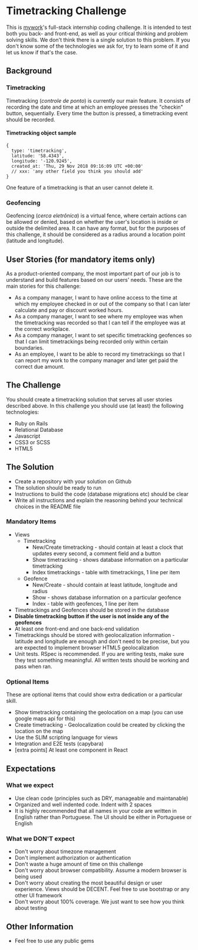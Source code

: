 # Timetracking Challenge
This is [mywork](https://www.mywork.com.br)'s full-stack internship coding challenge. It is intended to test both you back- and front-end, as well as your critical thinking and problem solving skills.
We don't think there is a single solution to this problem. If you don't know some of the technologies we ask for, try to learn some of it and let us know if that's the case.
## Background
### Timetracking
Timetracking (_controle de ponto_) is currently our main feature. It consists of recording the date and time at which an employee presses the "checkin" button, sequentially. Every time the button is pressed, a timetracking event should be recorded.
#### Timetracking object sample
```
{
  type: 'timetracking',
  latitude: '58.4343',
  longitude: '-120.9245',
  created_at: 'Thu, 29 Nov 2018 09:16:09 UTC +00:00'
  // xxx: 'any other field you think you should add'
}
```
One feature of a timetracking is that an user cannot delete it.
### Geofencing
Geofencing (_cerca eletrônica_) is a virtual fence, where certain actions can be allowed or denied, based on whether the user's location is inside or outside the delimited area. It can have any format, but for the purposes of this challenge, it should be considered as a radius around a location point (latitude and longitude).
## User Stories (for mandatory items only)
As a product-oriented company, the most important part of our job is to understand and build features based on our users' needs. These are the main stories for this challenge:
* As a company manager, I want to have online access to the time at which my employee checked in or out of the company so that I can later calculate and pay or discount worked hours.
* As a company manager, I want to see where my employee was when the timetracking was recorded so that I can tell if the employee was at the correct workplace.
* As a company manager, I want to set specific timetracking geofences so that I can limit timetrackings being recorded only within certain boundaries.
* As an employee, I want to be able to record my timetrackings so that I can report my work to the company manager and later get paid the correct due amount.
## The Challenge
You should create a timetracking solution that serves all user stories described above.
In this challenge you should use (at least) the following technologies:
* Ruby on Rails
* Relational Database
* Javascript
* CSS3 or SCSS
* HTML5
## The Solution
* Create a repository with your solution on Github
* The solution should be ready to run
* Instructions to build the code (database migrations etc) should be clear
* Write all instructions and explain the reasoning behind your technical choices in the README file
### Mandatory Items
* Views
  * Timetracking
    * New/Create timetracking - should contain at least a clock that updates every second, a comment field and a button
    * Show timetracking - shows database information on a particular timetracking
    * Index timetrackings - table with timetrackings, 1 line per item
  * Geofence
    * New/Create - should contain at least latitude, longitude and radius
    * Show - shows database information on a particular geofence
    * Index - table with geofences, 1 line per item
* Timetrackings and Geofences should be stored in the database
* **Disable timetracking button if the user is not inside any of the geofences**
* At least one front-end and one back-end validation
* Timetrackings should be stored with geolocalization information - latitude and longitude are enough and don't need to be precise, but you are expected to implement browser HTML5 geolocalization
* Unit tests. RSpec is recommended. If you are writing tests, make sure they test something meaningful. All written tests should be working and pass when ran.
### Optional Items
These are optional items that could show extra dedication or a particular skill.
* Show timetracking containing the geolocation on a map (you can use google maps api for this)
* Create timetracking - Geolocalization could be created by clicking the location on the map
* Use the SLIM scripting language for views
* Integration and E2E tests (capybara)
* [extra points] At least one component in React
## Expectations
### What we expect
* Use clean code (principles such as DRY, manageable and maintanable)
* Organized and well indented code. Indent with 2 spaces
* It is highly recommended that all names in your code are written in English rather than Portuguese. The UI should be either in Portuguese or English
### What we DON'T expect
* Don't worry about timezone management
* Don't implement authorization or authentication
* Don't waste a huge amount of time on this challenge
* Don't worry about browser compatibility. Assume a modern browser is being used
* Don't worry about creating the most beautiful design or user experience. Views should be DECENT. Feel free to use bootstrap or any other UI framework
* Don't worry about 100% coverage. We just want to see how you think about testing
## Other Information
* Feel free to use any public gems
